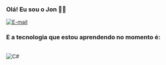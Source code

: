 
### Olá! Eu sou o Jon 👋🏻

[![E-mail](https://img.shields.io/badge/Gmail-D14836?style=for-the-badge&logo=gmail&logoColor=white)](mailto:jwps161999@gmail.com)

### E a tecnologia que estou aprendendo no momento é:

<div style = "display: inline_block"><br/>
    <img alt="C#" src="https://img.shields.io/badge/C%23-239120?style=for-the-badge&logo=c-sharp&logoColor=white" />
